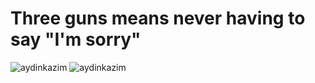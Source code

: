 # Three guns means never having to say "I'm sorry"

<img src="https://media3.giphy.com/media/NsZMcJizZmXwgIitaz/giphy.gif?cid=ecf05e47ch8uqqryer4kgzt4i6h0kbr3j6gfu44umqei0che&rid=giphy.gif&ct=g" alt="aydinkazim" />
<img src="https://github-readme-stats.vercel.app/api/top-langs?username=aydinkazim&show_icons=true&locale=en&layout=compact" alt="aydinkazim" />
